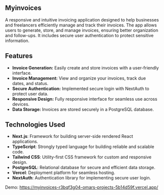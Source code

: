 ## Myinvoices 

A responsive and intuitive invoicing application designed to help businesses and freelancers efficiently manage and track their invoices. The app allows users to generate, store, and manage invoices, ensuring better organization and follow-ups. It includes secure user authentication to protect sensitive information.

## Features

- **Invoice Generation:** Easily create and store invoices with a user-friendly interface.
- **Invoice Management:** View and organize your invoices, track due dates, and status.
- **Secure Authentication:** Implemented secure login with NextAuth to protect user data.
- **Responsive Design:** Fully responsive interface for seamless use across devices.
- **Data Storage:** Invoices are stored securely in a PostgreSQL database.
  
## Technologies Used

- **Next.js**: Framework for building server-side rendered React applications.
- **TypeScript**: Strongly typed language for building reliable and scalable code.
- **Tailwind CSS**: Utility-first CSS framework for custom and responsive design.
- **PostgreSQL**: Relational database for secure and efficient data storage.
- **Vercel**: Deployment platform for seamless hosting.
- **NextAuth**: Authentication library for implementing secure user login.

Demo: https://myinvoices-r3bqf3g04-omars-projects-5b14d59f.vercel.app/
